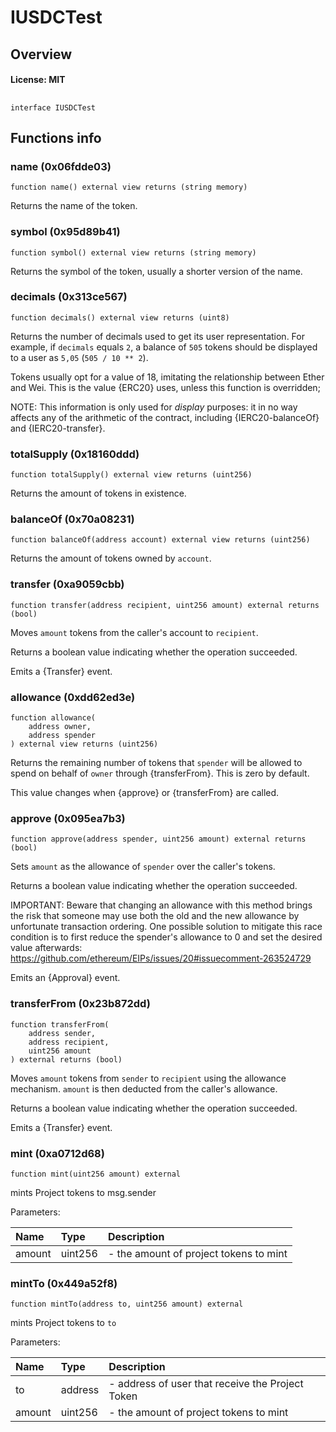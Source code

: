 # IUSDCTest

## Overview

#### License: MIT

## 

```solidity
interface IUSDCTest
```


## Functions info

### name (0x06fdde03)

```solidity
function name() external view returns (string memory)
```

Returns the name of the token.
### symbol (0x95d89b41)

```solidity
function symbol() external view returns (string memory)
```

Returns the symbol of the token, usually a shorter version of the
name.
### decimals (0x313ce567)

```solidity
function decimals() external view returns (uint8)
```

Returns the number of decimals used to get its user representation.
For example, if `decimals` equals `2`, a balance of `505` tokens should
be displayed to a user as `5,05` (`505 / 10 ** 2`).

Tokens usually opt for a value of 18, imitating the relationship between
Ether and Wei. This is the value {ERC20} uses, unless this function is
overridden;

NOTE: This information is only used for _display_ purposes: it in
no way affects any of the arithmetic of the contract, including
{IERC20-balanceOf} and {IERC20-transfer}.
### totalSupply (0x18160ddd)

```solidity
function totalSupply() external view returns (uint256)
```

Returns the amount of tokens in existence.
### balanceOf (0x70a08231)

```solidity
function balanceOf(address account) external view returns (uint256)
```

Returns the amount of tokens owned by `account`.
### transfer (0xa9059cbb)

```solidity
function transfer(address recipient, uint256 amount) external returns (bool)
```

Moves `amount` tokens from the caller's account to `recipient`.

Returns a boolean value indicating whether the operation succeeded.

Emits a {Transfer} event.
### allowance (0xdd62ed3e)

```solidity
function allowance(
    address owner,
    address spender
) external view returns (uint256)
```

Returns the remaining number of tokens that `spender` will be
allowed to spend on behalf of `owner` through {transferFrom}. This is
zero by default.

This value changes when {approve} or {transferFrom} are called.
### approve (0x095ea7b3)

```solidity
function approve(address spender, uint256 amount) external returns (bool)
```

Sets `amount` as the allowance of `spender` over the caller's tokens.

Returns a boolean value indicating whether the operation succeeded.

IMPORTANT: Beware that changing an allowance with this method brings the risk
that someone may use both the old and the new allowance by unfortunate
transaction ordering. One possible solution to mitigate this race
condition is to first reduce the spender's allowance to 0 and set the
desired value afterwards:
https://github.com/ethereum/EIPs/issues/20#issuecomment-263524729

Emits an {Approval} event.
### transferFrom (0x23b872dd)

```solidity
function transferFrom(
    address sender,
    address recipient,
    uint256 amount
) external returns (bool)
```

Moves `amount` tokens from `sender` to `recipient` using the
allowance mechanism. `amount` is then deducted from the caller's
allowance.

Returns a boolean value indicating whether the operation succeeded.

Emits a {Transfer} event.
### mint (0xa0712d68)

```solidity
function mint(uint256 amount) external
```

mints Project tokens to msg.sender


Parameters:

| Name   | Type    | Description                            |
| :----- | :------ | :------------------------------------- |
| amount | uint256 | - the amount of project tokens to mint |

### mintTo (0x449a52f8)

```solidity
function mintTo(address to, uint256 amount) external
```

mints Project tokens to `to`


Parameters:

| Name   | Type    | Description                                        |
| :----- | :------ | :------------------------------------------------- |
| to     | address | - address of user that receive the Project Token   |
| amount | uint256 | - the amount of project tokens to mint             |
